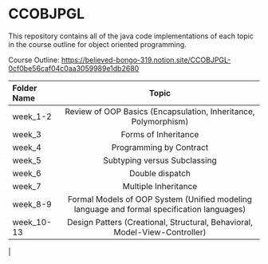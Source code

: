 # **CCOBJPGL**

This repository contains all of the java code implementations of each topic in the course outline for object oriented programming.

Course Outline:
https://believed-bongo-319.notion.site/CCOBJPGL-0cf0be56caf04c0aa3059989e1db2680

| Folder Name | Topic |
| :---         |     :---:      |       
| week_1-2   | Review of OOP Basics (Encapsulation, Inheritance, Polymorphism)|
| week_3   | Forms of Inheritance  |
| week_4   | Programming by Contract |
| week_5   | Subtyping versus Subclassing |
| week_6   | Double dispatch  |
| week_7   | Multiple Inheritance |
| week_8-9  | Formal Models of OOP System (Unified modeling language and formal specification languages)|
| week_10-13   | Design Patters (Creational, Structural, Behavioral, Model-View-Controller) |
| 
